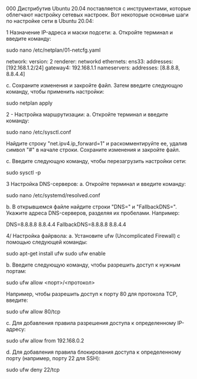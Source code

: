 000 
Дистрибутив Ubuntu 20.04 поставляется с инструментами, которые облегчают настройку сетевых настроек. Вот некоторые основные шаги по настройке сети в Ubuntu 20.04:

1 Назначение IP-адреса и маски подсети:
a. Откройте терминал и введите команду:

sudo nano /etc/netplan/01-netcfg.yaml


network:
  version: 2
  renderer: networkd
  ethernets:
    ens33:
      addresses: [192.168.1.2/24]
      gateway4: 192.168.1.1
      nameservers:
        addresses: [8.8.8.8, 8.8.4.4]



c. Сохраните изменения и закройте файл. Затем введите следующую команду, чтобы применить настройки:



sudo netplan apply


2 - Настройка маршрутизации:
a. Откройте терминал и введите команду:


sudo nano /etc/sysctl.conf

 Найдите строку "net.ipv4.ip_forward=1" и раскомментируйте ее, удалив символ "#" в начале строки. Сохраните изменения и закройте файл.

c. Введите следующую команду, чтобы перезагрузить настройки сети:

sudo sysctl -p



3 Настройка DNS-серверов:
a. Откройте терминал и введите команду:

sudo nano /etc/systemd/resolved.conf

b. В открывшемся файле найдите строки "DNS=" и "FallbackDNS=". Укажите адреса DNS-серверов, разделяя их пробелами. Например:

DNS=8.8.8.8 8.8.4.4
FallbackDNS=8.8.8.8 8.8.4.4



4/ Настройка файрвола:
a. Установите ufw (Uncomplicated Firewall) с помощью следующей команды:

sudo apt-get install ufw
sudo ufw enable


b. Введите следующую команду, чтобы разрешить доступ к нужным портам:

sudo ufw allow <порт>/<протокол>

Например, чтобы разрешить доступ к порту 80 для протокола TCP, введите:

sudo ufw allow 80/tcp


c. Для добавления правила разрешения доступа к определенному IP-адресу:

sudo ufw allow from 192.168.0.2

d. Для добавления правила блокирования доступа к определенному порту (например, порту 22 для SSH):

sudo ufw deny 22/tcp
